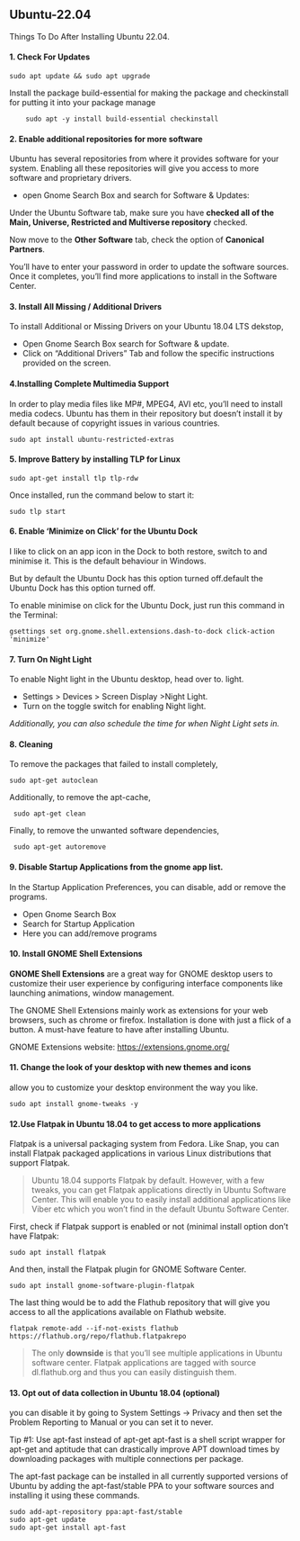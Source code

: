 ## Ubuntu-22.04
Things To Do After Installing Ubuntu 22.04.

####	1. Check For Updates

	sudo apt update && sudo apt upgrade

Install the package build-essential for making the package and checkinstall for putting it into your package manage

        sudo apt -y install build-essential checkinstall

#### 2. Enable additional repositories for more software
Ubuntu has several repositories from where it provides software for your system. 
Enabling all these repositories will give you access to more software and proprietary drivers.

- open Gnome Search Box and search for Software & Updates:


Under the Ubuntu Software tab, make sure you have **checked all of the Main, Universe, Restricted and Multiverse repository** checked. 

Now move to the **Other Software** tab, check the option of **Canonical Partners**. 

You’ll have to enter your password in order to update the software sources. Once it completes, you’ll find more applications to install in the Software Center.

####	3.  Install All Missing / Additional Drivers
To install Additional or Missing Drivers on your Ubuntu 18.04 LTS dekstop,
- Open Gnome Search Box search for Software & update.
- Click on “Additional Drivers” Tab and follow the specific instructions provided on the screen.

####	4.Installing Complete Multimedia Support
In order to play media files like MP#, MPEG4, AVI etc, you’ll need to install media codecs. Ubuntu has them in their repository but doesn’t install it by default because of copyright issues in various countries.
	
	sudo apt install ubuntu-restricted-extras
	
####	5. Improve Battery by installing TLP for Linux

	sudo apt-get install tlp tlp-rdw
	
Once installed, run the command below to start it:
	
	sudo tlp start
	
####	6. Enable ‘Minimize on Click’ for the Ubuntu Dock 
I like to click on an app icon in the Dock to both restore, switch to and minimise it. This is the default behaviour in Windows.

But by default the Ubuntu Dock has this option turned off.default the Ubuntu Dock has this option turned off.

To enable minimise on click for the Ubuntu Dock, just run this command in the Terminal:
	
	gsettings set org.gnome.shell.extensions.dash-to-dock click-action 'minimize'
####	7. Turn On Night Light

To enable Night light in the Ubuntu desktop, head over to.
 light. 
 - Settings > Devices > Screen Display >Night Light. 
 - Turn on the toggle switch for enabling Night light. 

*Additionally, you can also schedule the time for when Night Light sets in.*

####	8. Cleaning

To remove the packages that failed to install completely,

	sudo apt-get autoclean

Additionally, to remove the apt-cache,

	 sudo apt-get clean

Finally, to remove the unwanted software dependencies,
	 
	 sudo apt-get autoremove

####	9. Disable Startup Applications from the gnome app list. 
In the Startup Application Preferences, you can disable, add or remove the programs. 

 - Open Gnome Search Box
 - Search for Startup Application
 - Here you can add/remove programs 

    
####	10. Install GNOME Shell Extensions
**GNOME Shell Extensions** are a great way for GNOME desktop users to customize their user experience by configuring interface components like launching animations, window management. 

The GNOME Shell Extensions mainly work as extensions for your web browsers, such as chrome or firefox. Installation is done with just a flick of a button.  A must-have feature to have after installing Ubuntu. 

GNOME Extensions website: https://extensions.gnome.org/  

####	11. Change the look of your desktop with new themes and icons
allow you to customize your desktop environment the way you like. 
	
	sudo apt install gnome-tweaks -y
	
####	12.Use Flatpak in Ubuntu 18.04 to get access to more applications 
Flatpak is a universal packaging system from Fedora. Like Snap, you can install Flatpak packaged applications in various Linux distributions that support Flatpak. 

>Ubuntu 18.04 supports Flatpak by default. However, with a few tweaks, you can get Flatpak applications directly in Ubuntu Software Center. This will enable you to easily install additional applications like Viber etc which you won’t find in the default Ubuntu Software Center.

First, check if Flatpak support is enabled or not (minimal install option don’t have Flatpak:

	sudo apt install flatpak

And then, install the Flatpak plugin for GNOME Software Center.

	sudo apt install gnome-software-plugin-flatpak

The last thing would be to add the Flathub repository that will give you access to all the applications available on Flathub website.

	flatpak remote-add --if-not-exists flathub https://flathub.org/repo/flathub.flatpakrepo

>The only **downside** is that you’ll see multiple applications in Ubuntu software center. Flatpak applications are tagged with source dl.flathub.org and thus you can easily distinguish them.
####	13. Opt out of data collection in Ubuntu 18.04 (optional)
you can disable it by going to System Settings -> Privacy and then set the Problem Reporting to Manual or you can set it to never.

Tip #1: Use apt-fast instead of apt-get
apt-fast is a shell script wrapper for apt-get and aptitude that can drastically improve APT download times by downloading packages with multiple connections per package. 

The apt-fast package can be installed in all currently supported versions of Ubuntu by adding the apt-fast/stable PPA to your software sources and installing it using these commands.

	sudo add-apt-repository ppa:apt-fast/stable 
	sudo apt-get update
	sudo apt-get install apt-fast  
